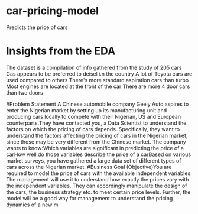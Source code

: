 # car-pricing-model
Predicts the price of cars 
# Insights from the EDA 
The dataset is a compilation of info gathered from the study of 205 cars
Gas appears to be preferred to deisel i.n the country 
A lot of Toyota cars are used compared to others 
There's more standard aspiration cars than turbo
Most engines are located at the front of the car 
There are more 4 door cars than two doors 


#Problem Statement
A Chinese automobile company Geely Auto aspires to enter the Nigerian market by setting up its manufacturing unit and producing cars locally to compete with their Nigerian, US and European counterparts.They have contacted you, a Data Scientist to understand the factors on which the pricing of cars depends. Specifically, they want to understand the factors affecting the pricing of cars in the Nigerian market, since those may be very different from the Chinese market. The company wants to know:Which variables are significant in predicting the price of a carHow well do those variables describe the price of a carBased on various market surveys, you have gathered a large data set of different types of cars across the Nigerian market.
#Business Goal 
(Objective)You are required to model the price of cars with the available independent variables. The management will use it to understand how exactly the prices vary with the independent variables. They can accordingly manipulate the design of the cars, the business strategy etc. to meet certain price levels. Further, the model will be a good way for management to understand the pricing dynamics of a new m

